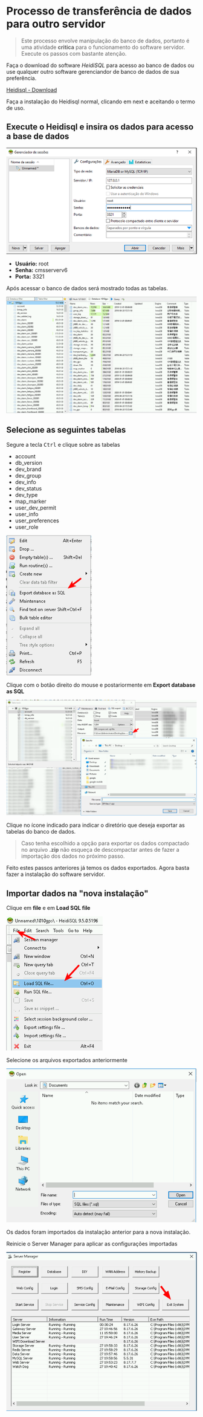 # Processo de transferência de dados para outro servidor

> Este processo envolve manipulação do banco de dados, portanto é uma atividade **critica** para o funcionamento do software servidor. <br> Execute os passos com bastante atenção.

Faça o download do software _HeidiSQL_ para acesso ao banco de dados ou use qualquer outro software gerenciandor de banco de dados de sua preferência.

[Heidisql - Download](https://www.heidisql.com/download.php)

Faça a instalação do Heidisql normal, clicando em next e aceitando o termo de uso.

## Execute o Heidisql e insira os dados para acesso a base de dados

![1](./heiden-database.png)

- **Usuário:** root
- **Senha:** cmsserverv6
- **Porta:** 3321

Após acessar o banco de dados será mostrado todas as tabelas.

![2](./tables.png)

## Selecione as seguintes tabelas

Segure a tecla <kbd>Ctrl</kbd> e clique sobre as tabelas

- account
- db_version
- dev_brand
- dev_group
- dev_info
- dev_status
- dev_type
- map_marker
- user_dev_permit
- user_info
- user_preferences
- user_role

![3](export-database.png)

Clique com o botão direito do mouse e postariormente em **Export database as SQL**

![4](./export.png)

Clique no ícone indicado para indicar o diretório que deseja exportar as tabelas do banco de dados.

> Caso tenha escolhido a opção para exportar os dados compactado no arquivo **.zip** não esqueça de descompactar antes de fazer a importação dos dados no próximo passo.

Feito estes passos anteriores já temos os dados exportados. Agora basta fazer a instalação do software servidor.

## Importar dados na "nova instalação"

Clique em **file** e em **Load SQL file**

![5](./import.png)

Selecione os arquivos exportados anteriormente

![6](file.png)

Os dados foram importados da instalação anterior para a nova instalação.

Reinicie o Server Manager para aplicar as configurações importadas

![7](exit.png)